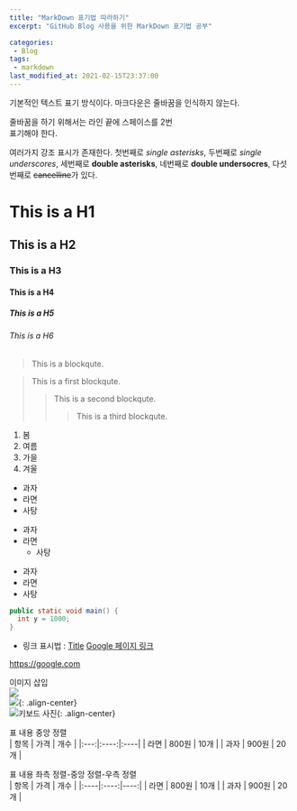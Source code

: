 ```yaml
---
title: "MarkDown 표기법 따라하기"
excerpt: "GitHub Blog 사용을 위한 MarkDown 표기법 공부"

categories:
 - Blog
tags:
 - markdown
last_modified_at: 2021-02-15T23:37:00
---
```


기본적인 텍스트 표기 방식이다.
마크다운은 줄바꿈을 인식하지 않는다.  

줄바꿈을 하기 위해서는 라인 끝에 스페이스를 2번  
표기해야 한다.

여러가지 강조 표시가 존재한다. 첫번째로 *single asterisks*,
두번째로 _single underscores_, 세번째로 **double asterisks**,
네번째로 __double undersocres__, 다섯번째로 ~~cancelline~~가 있다.

# This is a H1   
## This is a H2   
### This is a H3   
#### This is a H4   
##### This is a H5   
###### This is a H6   

> This is a blockqute.   

> This is a first blockqute.   
>> This is a second blockqute.   
>>> This is a third blockqute.   

1. 봄   
2. 여름   
3. 가을   
4. 겨울   

* 과자   
 * 라면   
  * 사탕   


+ 과자   
 + 라면   
   + 사탕   

- 과자   
 - 라면   
  - 사탕   


```java
public static void main() {
  int y = 1000;
}
```   

- 링크 표시법 : [Title](link)
[Google 페이지 링크](https://google.com)   

<https://google.com>   

이미지 삽입   
![](https://devinlife.com/assets/images/bio-photo-keyboard-small.jpg)   
![](https://devinlife.com/assets/images/bio-photo-keyboard-small.jpg){: .align-center}   
![키보드 사진](https://devinlife.com/assets/images/bio-photo-keyboard-small.jpg "내 키보드 사진"){: .align-center}   

표 내용 중앙 정렬   
| 항목 | 가격 | 개수 |
|:---:|:----:|:----|
| 라면 | 800원 | 10개 |
| 과자 | 900원 | 20개 |   

표 내용 좌측 정렬-중앙 정렬-우측 정렬   
| 항목 | 가격 | 개수 |
|:----|:----:|----:|
| 라면 | 800원 | 10개 |
| 과자 | 900원 | 20개 |   


